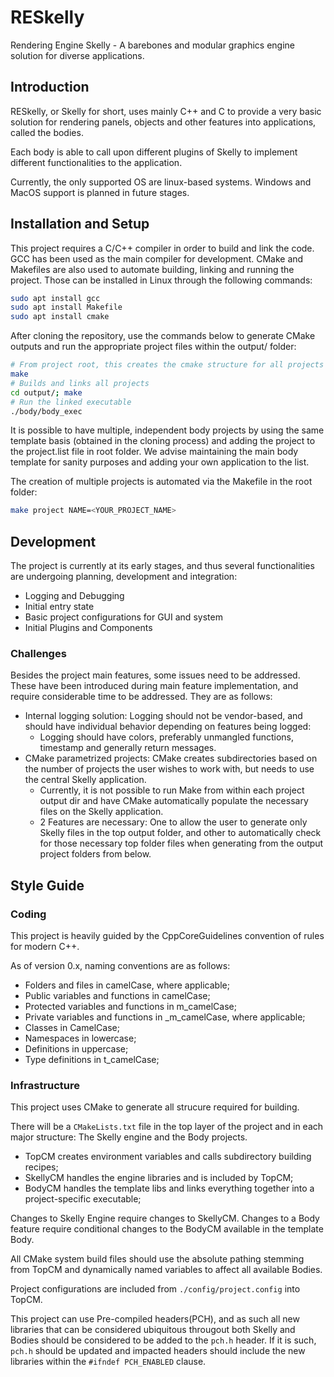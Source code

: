 # RESkelly

Rendering Engine Skelly - A barebones and modular graphics engine solution for diverse applications.

## Introduction

RESkelly, or Skelly for short, uses mainly C++ and C to provide a very basic solution for rendering panels, objects and other features into applications, called the bodies.

Each body is able to call upon different plugins of Skelly to implement different functionalities to the application.

Currently, the only supported OS are linux-based systems. Windows and MacOS support is planned in future stages.

## Installation and Setup

This project requires a C/C++ compiler in order to build and link the code. GCC has been used as the main compiler for development.
CMake and Makefiles are also used to automate building, linking and running the project. Those can be installed in Linux through the following commands:

```sh
sudo apt install gcc
sudo apt install Makefile
sudo apt install cmake
```

After cloning the repository, use the commands below to generate CMake outputs and run the appropriate project files within the output/ folder:

```sh
# From project root, this creates the cmake structure for all projects
make
# Builds and links all projects
cd output/; make
# Run the linked executable
./body/body_exec

```

It is possible to have multiple, independent body projects by using the same template basis (obtained in the cloning process) and adding the project to the project.list file in root folder. We advise maintaining the main body template for sanity purposes and adding your own application to the list.

The creation of multiple projects is automated via the Makefile in the root folder:

```sh
make project NAME=<YOUR_PROJECT_NAME>
```

## Development

The project is currently at its early stages, and thus several functionalities are undergoing planning, development and integration:

 - Logging and Debugging
 - Initial entry state
 - Basic project configurations for GUI and system
 - Initial Plugins and Components

### Challenges

Besides the project main features, some issues need to be addressed. These have been introduced during main feature implementation, and require considerable time to be addressed. They are as follows:

- Internal logging solution: Logging should not be vendor-based, and should have individual behavior depending on features being logged:
  - Logging should have colors, preferably unmangled functions, timestamp and generally return messages.
- CMake parametrized projects: CMake creates subdirectories based on the number of projects the user wishes to work with, but needs to use the central Skelly application.
  - Currently, it is not possible to run Make from within each project output dir and have CMake automatically populate the necessary files on the Skelly application.
  - 2 Features are necessary: One to allow the user to generate only Skelly files in the top output folder, and other to automatically check for those necessary top folder files when generating from the output project folders from below.

## Style Guide

### Coding

This project is heavily guided by the CppCoreGuidelines convention of rules for modern C++.

As of version 0.x, naming conventions are as follows:
- Folders and files in camelCase, where applicable;
- Public variables and functions in camelCase;
- Protected variables and functions in m_camelCase;
- Private variables and functions in _m_camelCase, where applicable;
- Classes in CamelCase;
- Namespaces in lowercase;
- Definitions in uppercase;
- Type definitions in t_camelCase;

### Infrastructure

This project uses CMake to generate all strucure required for building.

There will be a `CMakeLists.txt` file in the top layer of the project and in each major structure: The Skelly engine and the Body projects.
- TopCM creates environment variables and calls subdirectory building recipes;
- SkellyCM handles the engine libraries and is included by TopCM;
- BodyCM handles the template libs and links everything together into a project-specific executable;

Changes to Skelly Engine require changes to SkellyCM. Changes to a Body feature require conditional changes to the BodyCM available in the template Body.

All CMake system build files should use the absolute pathing stemming from TopCM and dynamically named variables to affect all available Bodies.

Project configurations are included from `./config/project.config` into TopCM.

This project can use Pre-compiled headers(PCH), and as such all new libraries that can be considered ubiquitous througout both Skelly and Bodies should be considered to be added to the `pch.h` header. If it is such, `pch.h` should be updated and impacted headers should include the new libraries within the `#ifndef PCH_ENABLED` clause.